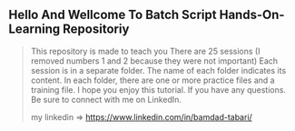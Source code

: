 ## Hello And Wellcome To Batch Script Hands-On-Learning Repositoriy

>This repository is made to teach you
>There are 25 sessions (I removed numbers 1 and 2 because they were not important)
>Each session is in a separate folder. The name of each folder indicates its content.
>In each folder, there are one or more practice files and a training file.
>I hope you enjoy this tutorial.
>If you have any questions. Be sure to connect with me on LinkedIn.
>
> my linkedin => https://www.linkedin.com/in/bamdad-tabari/
